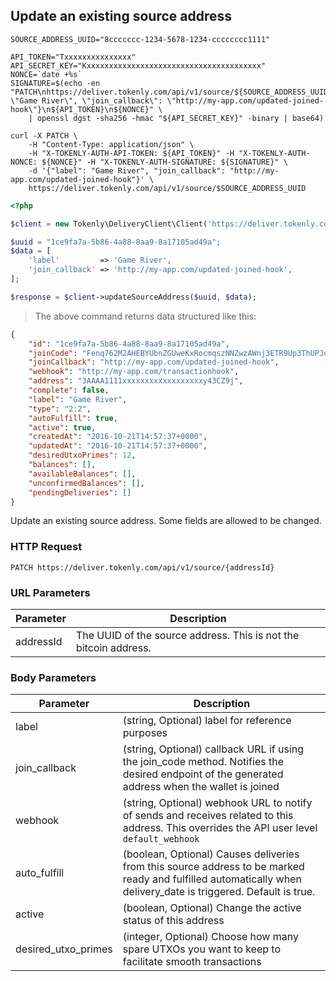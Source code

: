 ## Update an existing source address

```shell
SOURCE_ADDRESS_UUID="8ccccccc-1234-5678-1234-cccccccc1111"

API_TOKEN="Txxxxxxxxxxxxxxx"
API_SECRET_KEY="Kxxxxxxxxxxxxxxxxxxxxxxxxxxxxxxxxxxxxxxx"
NONCE=`date +%s`
SIGNATURE=$(echo -en "PATCH\nhttps://deliver.tokenly.com/api/v1/source/${SOURCE_ADDRESS_UUID}\n{\"label\": \"Game River\", \"join_callback\": \"http://my-app.com/updated-joined-hook\"}\n${API_TOKEN}\n${NONCE}" \
    | openssl dgst -sha256 -hmac "${API_SECRET_KEY}" -binary | base64)

curl -X PATCH \
    -H "Content-Type: application/json" \
    -H "X-TOKENLY-AUTH-API-TOKEN: ${API_TOKEN}" -H "X-TOKENLY-AUTH-NONCE: ${NONCE}" -H "X-TOKENLY-AUTH-SIGNATURE: ${SIGNATURE}" \
    -d '{"label": "Game River", "join_callback": "http://my-app.com/updated-joined-hook"}' \
    https://deliver.tokenly.com/api/v1/source/$SOURCE_ADDRESS_UUID
```

```php
<?php

$client = new Tokenly\DeliveryClient\Client('https://deliver.tokenly.com', $API_TOKEN, $API_SECRET_KEY);

$uuid = "1ce9fa7a-5b86-4a88-8aa9-8a17105ad49a";
$data = [
    'label'         => 'Game River',
    'join_callback' => 'http://my-app.com/updated-joined-hook',
];

$response = $client->updateSourceAddress($uuid, $data);

```


> The above command returns data structured like this:

```json
{
    "id": "1ce9fa7a-5b86-4a88-8aa9-8a17105ad49a",
    "joinCode": "Fenq762M2AHEBYUbnZGUweKxRocmqszNNZwzAWnj3ETR9Up3ThUPJqQ5vBq3f7eA2RL7obxoC6L",
    "joinCallback": "http://my-app.com/updated-joined-hook",
    "webhook": "http://my-app.com/transactionhook",
    "address": "3AAAA1111xxxxxxxxxxxxxxxxxxy43CZ9j",
    "complete": false,
    "label": "Game River",
    "type": "2:2",
    "autoFulfill": true,
    "active": true,
    "createdAt": "2016-10-21T14:57:37+0000",
    "updatedAt": "2016-10-21T14:57:37+0000",
    "desiredUtxoPrimes": 12,
    "balances": [],
    "availableBalances": [],
    "unconfirmedBalances": [],
    "pendingDeliveries": []
}
```

Update an existing source address.  Some fields are allowed to be changed.


### HTTP Request

`PATCH https://deliver.tokenly.com/api/v1/source/{addressId}`


### URL Parameters

Parameter       | Description
---------       | -----------
addressId       | The UUID of the source address.  This is not the bitcoin address.

### Body Parameters

Parameter           | Description
------------------- | -----------
label               | (string, Optional)  label for reference purposes
join_callback       | (string, Optional)  callback URL if using the join_code method. Notifies the desired endpoint of the generated address when the wallet is joined
webhook             | (string, Optional)  webhook URL to notify of sends and receives related to this address.  This overrides the API user level `default_webhook`
auto_fulfill        | (boolean, Optional) Causes deliveries from this source address to be marked ready and fulfilled automatically when delivery_date is triggered. Default is true.
active              | (boolean, Optional) Change the active status of this address
desired_utxo_primes | (integer, Optional) Choose how many spare UTXOs you want to keep to facilitate smooth transactions


